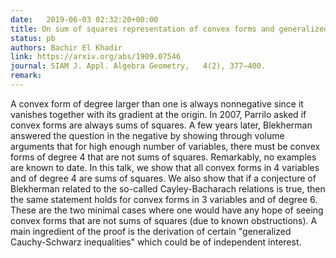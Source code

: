 ```yaml
---
date:   2019-06-03 02:32:20+00:00
title: On sum of squares representation of convex forms and generalized Cauchy-Schwarz inequalities
status: pb
authors: Bachir El Khadir
link: https://arxiv.org/abs/1909.07546
journal: SIAM J. Appl. Algebra Geometry,   4(2), 377–400.
remark: 
---
```


A convex form of degree larger than one is always nonnegative since it vanishes together with its gradient at the origin. In 2007, Parrilo asked if convex forms are always sums of squares. A few years later, Blekherman answered the question in the negative by showing through volume arguments that for high enough number of variables, there must be convex forms of degree 4 that are not sums of squares. Remarkably, no examples are known to date. In this talk, we show that all convex forms in 4 variables and of degree 4 are sums of squares. We also show that if a conjecture of Blekherman related to the so-called Cayley-Bacharach relations is true, then the same statement holds for convex forms in 3 variables and of degree 6. These are the two minimal cases where one would have any hope of seeing convex forms that are not sums of squares (due to known obstructions). A main ingredient of the proof is the derivation of certain "generalized Cauchy-Schwarz inequalities" which could be of independent interest.

